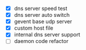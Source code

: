 
- [X] dns server speed test
- [X] dns server auto switch
- [X] gevent base udp server
- [X] custom host file
- [X] internal dns server support
- [ ] daemon code refactor
